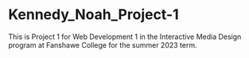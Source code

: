 # Kennedy_Noah_Project-1
 This is Project 1 for Web Development 1 in the Interactive Media Design program at Fanshawe College for the summer 2023 term.
